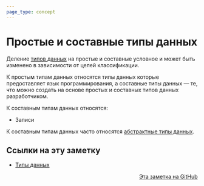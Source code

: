 ```yaml
---
page_type: concept
---
```


# Простые и составные типы данных

Деление [типов данных](20221120135950.md) на простые и составные условное и может быть изменено в зависимости от целей классификации.

К простым типам данных относятся типы данных которые предоставляет язык программирования, а составные типы данных — те, что можно создать на основе простых и составных типов данных разработчиком.

К составным типам данных относятся:

* Записи

К составным типам данных часто относятся [абстрактные типы данных](20221023123217.md).



## Ссылки на эту заметку

* [Типы данных](20221120135950.md)


<p v-pre style="text-align: right">
  <a href="https://github.com/Kverde/algorithms/blob/main/source/20221120143013.md">
  Эта заметка на GitHub
  </a>
</p>
